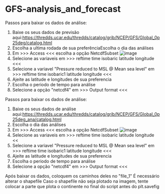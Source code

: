 # GFS-analysis_and_forecast

Passos para baixar os dados de análise:
1. Baixe os seus dados de previsão aqui:https://thredds.ucar.edu/thredds/catalog/grib/NCEP/GFS/Global_0p25deg/catalog.html
2. Escolha a ultima rodada de sua preferênciaEscolha o dia das análises 
3. Em >>> Access <<< escolha a opção NetcdfSubset
![image](https://user-images.githubusercontent.com/91283739/189402418-94e9d495-ffae-4f84-a3fd-ef30f40b3b36.png)
4. Selecione as variaveis em >>> reftime time isobaric latitude longitude <<<
5. Selecione a variavel "Pressure reduced to MSL @ Mean sea level" em >>> reftime time isobaric1 latitude longitude <<<
6. Ajeite as latitude e longitudes de sua preferencia
7. Escolha o periodo de tempo para análise
8. Selecione a opção "netcdf4" em >>> Output format <<<


Passos para baixar os dados de análise:
1. Baixe os seus dados de análise aqui:https://thredds.ucar.edu/thredds/catalog/grib/NCEP/GFS/Global_0p25deg_ana/catalog.html
2. Escolha o dia das análises
3. Em >>> Access <<< escolha a opção NetcdfSubset
![image](https://user-images.githubusercontent.com/91283739/189402173-d35dfdf3-7fc4-4e59-be96-0634c9da36ad.png)
4. Selecione as variaveis em >>> reftime time isobaric latitude longitude <<
5. Selecione a variavel "Pressure reduced to MSL @ Mean sea level" em >>> reftime time isobaric1 latitude longitude <<<
6. Ajeite as latitude e longitudes de sua preferencia
7. Escolha o periodo de tempo para análise
8. Selecione a opção "netcdf4" em >>> Output format <<<

Após baixar os dados, coloquem os caminhos deles no "file_1"
É necessário alterar o shapefile
Caso o shapefile não seja plotado na imagem, tente colocar a parte que plota o continente no final do script antes do plt.savefig
